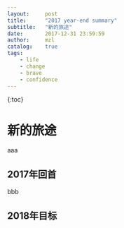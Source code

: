 ```yaml
---
layout:     post
title:      "2017 year-end summary"
subtitle:   "新的旅途"
date:       2017-12-31 23:59:59
author:     mzl
catalog:    true
tags:
    - life
    - change
    - brave
    - confidence
---
```


{:toc}
# 新的旅途
aaa
## 2017年回首
bbb
## 2018年目标

